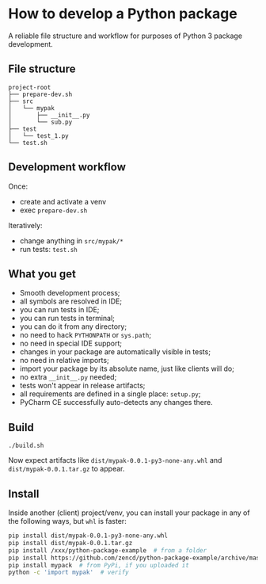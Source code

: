 # How to develop a Python package

A reliable file structure and workflow for purposes of Python 3 package development.

## File structure

    project-root
    ├── prepare-dev.sh
    ├── src
    │   └── mypak
    │       ├── __init__.py
    │       └── sub.py
    ├── test
    │   └── test_1.py
    └── test.sh

## Development workflow

Once:
- create and activate a venv
- exec `prepare-dev.sh`

Iteratively:
- change anything in `src/mypak/*`
- run tests: `test.sh`

## What you get

- Smooth development process;
- all symbols are resolved in IDE;
- you can run tests in IDE;
- you can run tests in terminal;
- you can do it from any directory;
- no need to hack `PYTHONPATH` or `sys.path`;
- no need in special IDE support;
- changes in your package are automatically visible in tests;
- no need in relative imports;
- import your package by its absolute name, just like clients will do;
- no extra `__init__.py` needed;
- tests won't appear in release artifacts;
- all requirements are defined in a single place: `setup.py`;
- PyCharm CE successfully auto-detects any changes there.

## Build

    ./build.sh

Now expect artifacts like `dist/mypak-0.0.1-py3-none-any.whl`
and `dist/mypak-0.0.1.tar.gz` to appear.

## Install

Inside another (client) project/venv, you can install your package in any of the following ways, but `whl` is faster:

```bash
pip install dist/mypak-0.0.1-py3-none-any.whl
pip install dist/mypak-0.0.1.tar.gz
pip install /xxx/python-package-example  # from a folder
pip install https://github.com/zencd/python-package-example/archive/master.zip
pip install mypack  # from PyPi, if you uploaded it
python -c 'import mypak'  # verify
```
